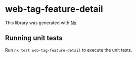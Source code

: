 # web-tag-feature-detail

This library was generated with [Nx](https://nx.dev).

## Running unit tests

Run `nx test web-tag-feature-detail` to execute the unit tests.
